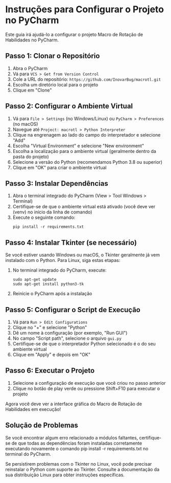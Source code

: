 # Instruções para Configurar o Projeto no PyCharm

Este guia irá ajudá-lo a configurar o projeto Macro de Rotação de Habilidades no PyCharm.

## Passo 1: Clonar o Repositório

1. Abra o PyCharm
2. Vá para `VCS > Get from Version Control`
3. Cole a URL do repositório: `https://github.com/InovarBug/macrotl.git`
4. Escolha um diretório local para o projeto
5. Clique em "Clone"

## Passo 2: Configurar o Ambiente Virtual

1. Vá para `File > Settings` (no Windows/Linux) ou `PyCharm > Preferences` (no macOS)
2. Navegue até `Project: macrotl > Python Interpreter`
3. Clique na engrenagem ao lado do campo do interpretador e selecione "Add"
4. Escolha "Virtual Environment" e selecione "New environment"
5. Escolha a localização para o ambiente virtual (geralmente dentro da pasta do projeto)
6. Selecione a versão do Python (recomendamos Python 3.8 ou superior)
7. Clique em "OK" para criar o ambiente virtual

## Passo 3: Instalar Dependências

1. Abra o terminal integrado do PyCharm (View > Tool Windows > Terminal)
2. Certifique-se de que o ambiente virtual está ativado (você deve ver (venv) no início da linha de comando)
3. Execute o seguinte comando:
   ```
   pip install -r requirements.txt
   ```

## Passo 4: Instalar Tkinter (se necessário)

Se você estiver usando Windows ou macOS, o Tkinter geralmente já vem instalado com o Python. Para Linux, siga estas etapas:

1. No terminal integrado do PyCharm, execute:
   ```
   sudo apt-get update
   sudo apt-get install python3-tk
   ```
2. Reinicie o PyCharm após a instalação

## Passo 5: Configurar o Script de Execução

1. Vá para `Run > Edit Configurations`
2. Clique no "+" e selecione "Python"
3. Dê um nome à configuração (por exemplo, "Run GUI")
4. No campo "Script path", selecione o arquivo `gui.py`
5. Certifique-se de que o interpretador Python selecionado é o do seu ambiente virtual
6. Clique em "Apply" e depois em "OK"

## Passo 6: Executar o Projeto

1. Selecione a configuração de execução que você criou no passo anterior
2. Clique no botão de play verde ou pressione Shift+F10 para executar o projeto

Agora você deve ver a interface gráfica do Macro de Rotação de Habilidades em execução!

## Solução de Problemas

Se você encontrar algum erro relacionado a módulos faltantes, certifique-se de que todas as dependências foram instaladas corretamente executando novamente o comando pip install -r requirements.txt no terminal do PyCharm.

Se persistirem problemas com o Tkinter no Linux, você pode precisar reinstalar o Python com suporte ao Tkinter. Consulte a documentação da sua distribuição Linux para obter instruções específicas.
